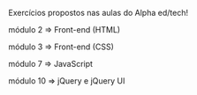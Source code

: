Exercícios propostos nas aulas do Alpha ed/tech!

módulo 2 => Front-end (HTML)

módulo 3 => Front-end (CSS)

módulo 7 => JavaScript

módulo 10 => jQuery e jQuery UI
